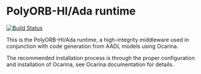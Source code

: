 PolyORB-HI/Ada runtime
======================

[![Build Status](https://travis-ci.org/OpenAADL/polyorb-hi-ada.svg?branch=master)](https://travis-ci.org/OpenAADL/polyorb-hi-ada)

This is the PolyORB-HI/Ada runtime, a high-integrity middleware used
in conjunction with code generation from AADL models using Ocarina.

The recommended installation process is through the proper
configuration and installation of Ocarina, see Ocarina documentation
for details.
